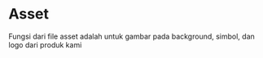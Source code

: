 # Asset

Fungsi dari file asset adalah untuk gambar pada background, simbol, dan logo dari produk kami